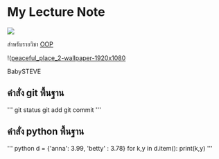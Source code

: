 # My Lecture Note
![](https://cdn.pixabay.com/photo/2018/08/14/13/23/ocean-3605547_640.jpg)

สำหรับรายวิชา [OOP](https://beckham-4567.github.io)

!([peaceful_place_2-wallpaper-1920x1080](https://github.com/beckham-4567/beckham-4567.github.io/assets/159878216/2fe84e13-f55d-4069-a716-b20a51956f1f)

BabySTEVE

## คำสั่ง git พื้นฐาน
'''
git status
git add
git commit
'''

## คำสั่ง python พื้นฐาน
''' python
d = {'anna': 3.99, 'betty' : 3.78}
for k,y in d.item():
  print(k,y)
'''
